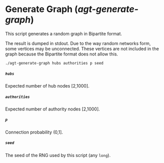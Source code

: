 # Generate Graph (*agt-generate-graph*)

This script generates a random graph in Bipartite format.

The result is dumped in stdout. Due to the way random networks form, some
vertices may be unconnected. These vertices are not included in the graph
because the Bipartite format does not allow this.

```
./agt-generate-graph hubs authorities p seed
```

##### `hubs`

Expected number of hub nodes [2,1000].

##### `authorities`

Expected number of authority nodes [2,1000].

##### `p`

Connection probability (0,1].

##### `seed`

The seed of the RNG used by this script (any `long`).
